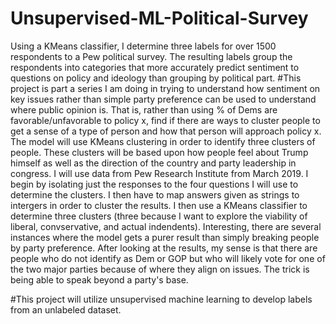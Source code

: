 # Unsupervised-ML-Political-Survey
Using a KMeans classifier, I determine three labels for over 1500 respondents to a Pew political survey. The resulting labels group the respondents into categories that more accurately predict sentiment to questions on policy and ideology than grouping by political part.
#This project is part a series I am doing in trying to understand how sentiment on key issues rather than simple party preference can be used to understand where public opinion is. That is, rather than using % of Dems are favorable/unfavorable to policy x, find if there are ways to cluster people to get a sense of a type of person and how that person will approach policy x. The model will use KMeans clustering in order to identify three clusters of people. These clusters will be based upon how people feel about Trump himself as well as the direction of the country and party leadership in congress. I will use data from Pew Research Institute from March 2019. I begin by isolating just the responses to the four questions I will use to determine the clusters. I then have to map answers given as strings to intergers in order to cluster the results. I then use a KMeans classifier to determine three clusters (three because I want to explore the viability of liberal, convservative, and actual indendents). Interesting, there are several instances where the model gets a purer result than simply breaking people by party preference. After looking at the results, my sense is that there are people who do not identify as Dem or GOP but who will likely vote for one of the two major parties because of where they align on issues. The trick is being able to speak beyond a party's base.

#This project will utilize unsupervised machine learning to develop labels from an unlabeled dataset. 
